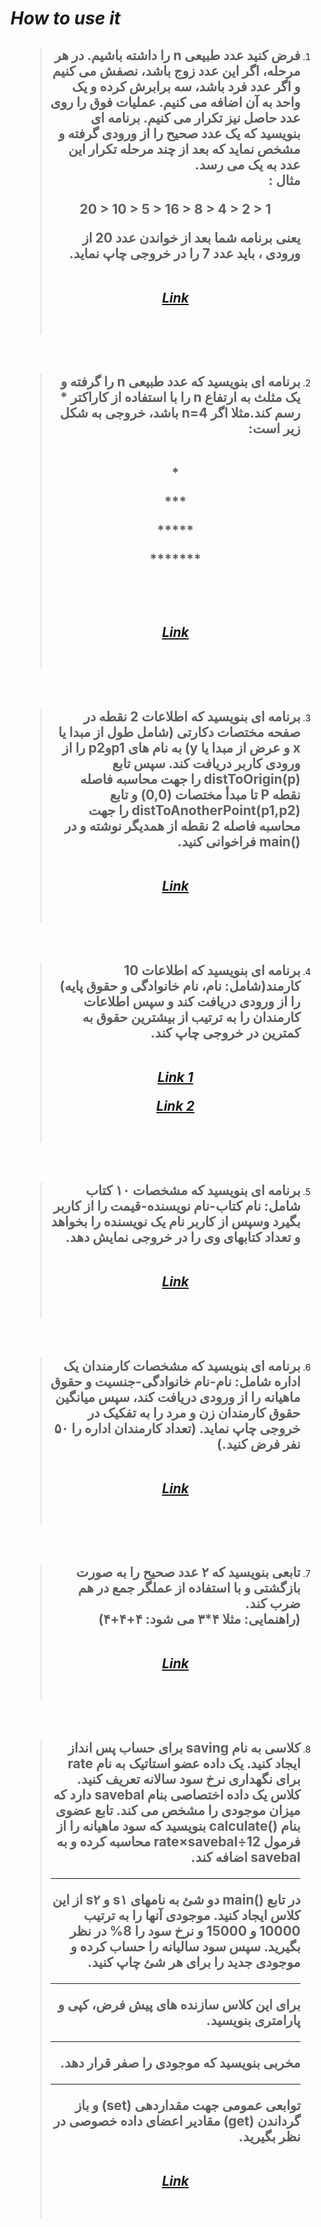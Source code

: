 # ***How to use it***

<div dir=rtl>

1. > ## فرض کنید عدد طبیعی n را داشته باشیم. در هر مرحله، اگر این عدد زوج باشد، نصفش می کنیم و اگر عدد فرد باشد، سه برابرش کرده و یک واحد به آن اضافه می کنیم. عملیات فوق را روی عدد حاصل نیز تکرار می کنیم. برنامه ای بنویسید که یک عدد صحیح را از ورودی گرفته و مشخص نماید که بعد از چند مرحله تکرار این عدد به یک می رسد.<br>مثال : <p align=center dir=ltr>20 > 10 > 5 > 16 > 8 > 4 > 2 > 1</p>یعنی برنامه شما بعد از خواندن عدد 20 از ورودی ، باید عدد 7 را در خروجی چاپ نماید.<br><br><p align=center><a href="Class01\main.cpp">***Link***</a></p><br>
<br>

2. > ## برنامه ای بنویسید که عدد طبیعی n را گرفته و یک مثلث به ارتفاع n را با استفاده از کاراکتر * رسم کند.مثلا اگر n=4 باشد، خروجی به شکل زیر است:<br><br><p align=center>\*</p><p align=center>\*\*\*</p><p align=center>\*\*\*\*\*</p><p align=center>\*\*\*\*\*\*\*</p><br><br><p align=center><a href="Class01\main2.cpp">***Link***</a></p><br>
<br>

3. > ## برنامه ای بنویسید که اطلاعات 2 نقطه در صفحه مختصات دکارتی (شامل طول از مبدا یا x و عرض از مبدا یا y) به نام های p1وp2 را از ورودی کاربر دریافت کند. سپس تابع distToOrigin(p) را جهت محاسبه فاصله نقطه P تا مبدأ مختصات (0,0) و تابع distToAnotherPoint(p1,p2) را جهت محاسبه فاصله 2 نقطه از همدیگر نوشته و در ()main فراخوانی کنید.<br><br><p align=center><a href="Class01\main3.cpp">***Link***</a></p><br>
<br>

4. > ## برنامه ای بنویسید که اطلاعات 10  کارمند(شامل: نام، نام خانوادگی و حقوق پایه) را از ورودی دریافت کند و سپس اطلاعات کارمندان را به ترتیب از بیشترین حقوق به کمترین در خروجی چاپ کند.<br><br><p align=center><a href="Class01\employee.cpp">***Link 1***</a></p><p align=center><a href="Class01\employee[me].cpp">***Link 2***</a></p><br>
<br>

5. > ## برنامه ای بنویسید که مشخصات ۱۰ کتاب شامل: نام کتاب-نام نویسنده-قیمت را از کاربر بگیرد وسپس از کاربر نام یک نویسنده را بخواهد و تعداد کتابهای وی را در خروجی نمایش دهد.<br><br><p align=center><a href="Class01\Book.cpp">***Link***</a></p><br>
<br>

6. > ## برنامه ای بنویسید که مشخصات کارمندان یک اداره شامل: نام-نام خانوادگی-جنسیت و حقوق ماهیانه را از ورودی دریافت کند، سپس میانگین حقوق کارمندان زن و مرد را به تفکیک در خروجی چاپ نماید. (تعداد کارمندان اداره را ۵۰ نفر فرض کنید.) <br><br><p align=center><a href="Class01\(fe)maleEMP.cpp">***Link***</a></p><br>
<br>

7. > ## تابعی بنویسید که ۲ عدد صحیح را به صورت بازگشتی و با استفاده از عملگر جمع در هم ضرب کند. <br>(راهنمایی: مثلا ۴*۳ می شود: ۴+۴+۴) <br><br><p align=center><a href="Class01\recursive.cpp">***Link***</a></p><br>
<br>

8. > ## کلاسی به نام saving برای حساب پس انداز ایجاد کنید. یک داده عضو استاتیک به نام rate برای نگهداری نرخ سود سالانه تعریف کنید. کلاس یک داده اختصاصی بنام savebal دارد که میزان موجودی را مشخص می کند. تابع عضوی بنام ()calculate بنویسید که سود ماهیانه را از فرمول rate×savebal÷12 محاسبه کرده و به savebal اضافه کند.<hr> در تابع ()main دو شئ به نامهای s۱ و s۲ از این کلاس ایجاد کنید. موجودی آنها را به ترتیب 10000 و 15000 و نرخ سود را 8% در نظر بگیرید. سپس سود سالیانه را حساب کرده و موجودی جدید را برای هر شئ چاپ کنید.<hr>برای این کلاس سازنده های پیش فرض، کپی و پارامتری بنویسید.<hr>مخربی بنویسید که موجودی را صفر قرار دهد.<hr>توابعی عمومی جهت مقداردهی (set) و باز گرداندن (get) مقادیر اعضای داده خصوصی در نظر بگیرید.<br><br><p align=center><a href="Class01\Savingacc.cpp">***Link***</a></p><br>
<br>

</div>